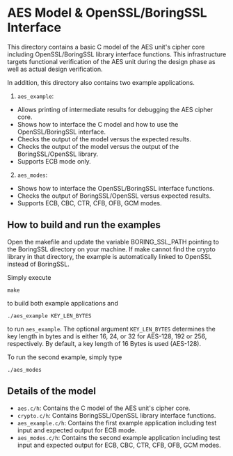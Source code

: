 AES Model & OpenSSL/BoringSSL Interface
=======================================

This directory contains a basic C model of the AES unit's cipher core including
OpenSSL/BoringSSL library interface functions. This infrastructure targets
functional verification of the AES unit during the design phase as well as
actual design verification.

In addition, this directory also contains two example applications.

1. `aes_example`:
- Allows printing of intermediate results for debugging the AES cipher core.
- Shows how to interface the C model and how to use the OpenSSL/BoringSSL
  interface.
- Checks the output of the model versus the expected results.
- Checks the output of the model versus the output of the BoringSSL/OpenSSL
  library.
- Supports ECB mode only.

2. `aes_modes`:
- Shows how to interface the OpenSSL/BoringSSL interface functions.
- Checks the output of BoringSSL/OpenSSL versus expected results.
- Supports ECB, CBC, CTR, CFB, OFB, GCM modes.

How to build and run the examples
---------------------------------

Open the makefile and update the variable BORING_SSL_PATH pointing to the
BoringSSL directory on your machine. If make cannot find the crypto library in
that directory, the example is automatically linked to OpenSSL instead of
BoringSSL.

Simply execute

   ```make```

to build both example applications and

   ```./aes_example KEY_LEN_BYTES```

to run `aes_example`. The optional argument `KEY_LEN_BYTES` determines the key
length in bytes and is either 16, 24, or 32 for AES-128, 192 or 256,
respectively. By default, a key length of 16 Bytes is used (AES-128).

To run the second example, simply type

   ```./aes_modes```

Details of the model
--------------------

- `aes.c/h`: Contains the C model of the AES unit's cipher core.
- `crypto.c/h`: Contains BoringSSL/OpenSSL library interface functions.
- `aes_example.c/h`: Contains the first example application including test input
  and expected output for ECB mode.
- `aes_modes.c/h`: Contains the second example application including test input
  and expected output for ECB, CBC, CTR, CFB, OFB, GCM modes.
